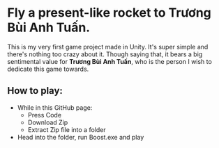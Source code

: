 # Fly a present-like rocket to Trương Bùi Anh Tuấn.

This is my very first game project made in Unity. It's super simple and there's nothing too crazy about it. Though saying that, it bears a big sentimental value for **Trương Bùi Anh Tuấn**, who is the person I wish to dedicate this game towards.

## How to play:
+ While in this GitHub page:
  - Press Code
  - Download Zip
  - Extract Zip file into a folder 
+ Head into the folder, run Boost.exe and play
